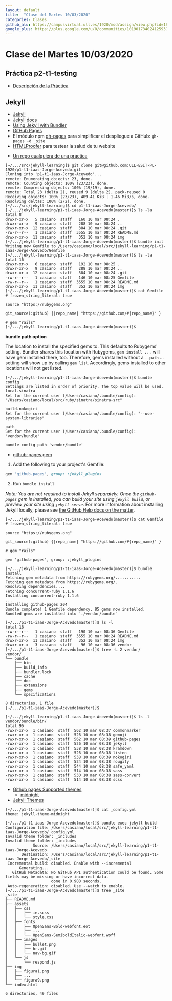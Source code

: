 ```yaml
---
layout: default
title:  "Clase del Martes 10/03/2020"
categories: Clases
github_alu: https://campusvirtual.ull.es/1920/mod/assign/view.php?id=187733
google_plus: https://plus.google.com/u/0/communities/101901734024125937720
---
```


# Clase del Martes 10/03/2020


## Práctica p2-t1-testing

* [Descripción de la Práctica]({{site.baseurl}}/tema1-introduccion-a-javascript/practicas/p2-t1-testing/)

## Jekyll


* [Jekyll]({{site.baseurl}}/tema1-introduccion-a-javascript/jekyll/)
* [Jekyll docs](https://jekyllrb.com/docs/)
* [Using Jekyll with Bundler](https://jekyllrb.com/tutorials/using-jekyll-with-bundler/)
* [GitHub Pages](https://pages.github.com/)
* El módulo npm [gh-pages](https://www.npmjs.com/package/gh-pages) para simplificar el despliegue a GitHub: `gh-pages -d _site`
* [HTMLProofer](https://github.com/gjtorikian/html-proofer) para testear la salud de  tu website


- [Un repo cualquiera de una práctica](https://github.com/ULL-ESIT-PL-1920/p1-t1-iaas-Jorge-Acevedo)
  
```
[~/.../src/jekyll-learning]$ git clone git@github.com:ULL-ESIT-PL-1920/p1-t1-iaas-Jorge-Acevedo.git
Cloning into 'p1-t1-iaas-Jorge-Acevedo'...
remote: Enumerating objects: 23, done.
remote: Counting objects: 100% (23/23), done.
remote: Compressing objects: 100% (19/19), done.
remote: Total 23 (delta 2), reused 9 (delta 2), pack-reused 0
Receiving objects: 100% (23/23), 409.41 KiB | 1.46 MiB/s, done.
Resolving deltas: 100% (2/2), done.
[~/.../src/jekyll-learning]$ cd p1-t1-iaas-Jorge-Acevedo/
[~/.../jekyll-learning/p1-t1-iaas-Jorge-Acevedo(master)]$ ls -la
total 8
drwxr-xr-x   5 casiano  staff   160 10 mar 08:24 .
drwxr-xr-x   9 casiano  staff   288 10 mar 08:24 ..
drwxr-xr-x  12 casiano  staff   384 10 mar 08:24 .git
-rw-r--r--   1 casiano  staff  3555 10 mar 08:24 README.md
drwxr-xr-x  11 casiano  staff   352 10 mar 08:24 img
[~/.../jekyll-learning/p1-t1-iaas-Jorge-Acevedo(master)]$ bundle init
Writing new Gemfile to /Users/casiano/local/src/jekyll-learning/p1-t1-iaas-Jorge-Acevedo/Gemfile
[~/.../jekyll-learning/p1-t1-iaas-Jorge-Acevedo(master)]$ ls -la
total 16
drwxr-xr-x   6 casiano  staff   192 10 mar 08:25 .
drwxr-xr-x   9 casiano  staff   288 10 mar 08:24 ..
drwxr-xr-x  12 casiano  staff   384 10 mar 08:24 .git
-rw-r--r--   1 casiano  staff   146 10 mar 08:25 Gemfile
-rw-r--r--   1 casiano  staff  3555 10 mar 08:24 README.md
drwxr-xr-x  11 casiano  staff   352 10 mar 08:24 img
[~/.../jekyll-learning/p1-t1-iaas-Jorge-Acevedo(master)]$ cat Gemfile
# frozen_string_literal: true

source "https://rubygems.org"

git_source(:github) {|repo_name| "https://github.com/#{repo_name}" }

# gem "rails"
[~/.../jekyll-learning/p1-t1-iaas-Jorge-Acevedo(master)]$
```

**bundle path option**

The location to install the specified gems to. This defaults to Rubygems' setting. Bundler shares this location with Rubygems, `gem install ...` will have gem installed there, too. Therefore, gems installed without a `--path` ... setting will show up by calling `gem lis`t. Accordingly, gems installed to other locations will not get listed.

```
[~/.../jekyll-learning/p1-t1-iaas-Jorge-Acevedo(master)]$ bundle config
Settings are listed in order of priority. The top value will be used.
local.sinatra
Set for the current user (/Users/casiano/.bundle/config): "/Users/casiano/local/src/ruby/sinatra/sinatra-src"

build.nokogiri
Set for the current user (/Users/casiano/.bundle/config): "--use-system-libraries"

path
Set for the current user (/Users/casiano/.bundle/config): "vendor/bundle"
```

```
bundle config path 'vendor/bundle'
```

* [github-pages gem](https://github.com/github/pages-gem)

1. Add the following to your project's Gemfile:  

  ```ruby
  gem 'github-pages', group: :jekyll_plugins
  ```

2. Run `bundle install`

*Note: You are not required to install Jekyll separately. Once the `github-pages` gem is installed, you can build your site using `jekyll build`, or preview your site using `jekyll serve`.* For more information about installing Jekyll locally, please see [the GitHub Help docs on the matter](https://help.github.com/articles/using-jekyll-with-pages#installing-jekyll).

```
[~/.../jekyll-learning/p1-t1-iaas-Jorge-Acevedo(master)]$ cat Gemfile
# frozen_string_literal: true

source "https://rubygems.org"

git_source(:github) {|repo_name| "https://github.com/#{repo_name}" }

# gem "rails"

gem 'github-pages', group: :jekyll_plugins
```

```
[~/.../jekyll-learning/p1-t1-iaas-Jorge-Acevedo(master)]$ bundle install
Fetching gem metadata from https://rubygems.org/...........
Fetching gem metadata from https://rubygems.org/.
Resolving dependencies....
Fetching concurrent-ruby 1.1.6
Installing concurrent-ruby 1.1.6
...
Installing github-pages 204
Bundle complete! 1 Gemfile dependency, 85 gems now installed.
Bundled gems are installed into `./vendor/bundle`
```

```
[~/.../p1-t1-iaas-Jorge-Acevedo(master)]$ ls -l
total 16
-rw-r--r--   1 casiano  staff   190 10 mar 08:36 Gemfile
-rw-r--r--   1 casiano  staff  3555 10 mar 08:24 README.md
drwxr-xr-x  11 casiano  staff   352 10 mar 08:24 img
drwxr-xr-x   3 casiano  staff    96 10 mar 08:36 vendor
[~/.../p1-t1-iaas-Jorge-Acevedo(master)]$ tree -L 2 vendor/
vendor/
└── bundle
    ├── bin
    ├── build_info
    ├── bundler.lock
    ├── cache
    ├── doc
    ├── extensions
    ├── gems
    └── specifications

8 directories, 1 file
[~/.../p1-t1-iaas-Jorge-Acevedo(master)]$
```

```
[~/.../jekyll-learning/p1-t1-iaas-Jorge-Acevedo(master)]$ ls -l vendor/bundle/bin/
total 96
-rwxr-xr-x  1 casiano  staff  562 10 mar 08:37 commonmarker
-rwxr-xr-x  1 casiano  staff  526 10 mar 08:38 gemoji
-rwxr-xr-x  1 casiano  staff  562 10 mar 08:39 github-pages
-rwxr-xr-x  1 casiano  staff  526 10 mar 08:38 jekyll
-rwxr-xr-x  1 casiano  staff  538 10 mar 08:38 kramdown
-rwxr-xr-x  1 casiano  staff  526 10 mar 08:38 listen
-rwxr-xr-x  1 casiano  staff  538 10 mar 08:39 nokogiri
-rwxr-xr-x  1 casiano  staff  524 10 mar 08:38 rougify
-rwxr-xr-x  1 casiano  staff  544 10 mar 08:38 safe_yaml
-rwxr-xr-x  1 casiano  staff  514 10 mar 08:38 sass
-rwxr-xr-x  1 casiano  staff  530 10 mar 08:38 sass-convert
-rwxr-xr-x  1 casiano  staff  514 10 mar 08:38 scss
```

* [Github pages Supported themes](https://pages.github.com/themes/)
  * [midnight](https://github.com/pages-themes/midnight)
* [Jekyll Themes](https://jekyllrb.com/docs/themes/)


```
[~/.../p1-t1-iaas-Jorge-Acevedo(master)]$ cat _config.yml
theme: jekyll-theme-midnight
```

```
[~/.../p1-t1-iaas-Jorge-Acevedo(master)]$ bundle exec jekyll build
Configuration file: /Users/casiano/local/src/jekyll-learning/p1-t1-iaas-Jorge-Acevedo/_config.yml
Invalid theme folder: _includes
Invalid theme folder: _includes
            Source: /Users/casiano/local/src/jekyll-learning/p1-t1-iaas-Jorge-Acevedo
       Destination: /Users/casiano/local/src/jekyll-learning/p1-t1-iaas-Jorge-Acevedo/_site
 Incremental build: disabled. Enable with --incremental
      Generating...
   GitHub Metadata: No GitHub API authentication could be found. Some fields may be missing or have incorrect data.
                    done in 0.908 seconds.
 Auto-regeneration: disabled. Use --watch to enable.
[~/.../p1-t1-iaas-Jorge-Acevedo(master)]$ tree _site
_site
├── README.md
├── assets
│   ├── css
│   │   ├── ie.scss
│   │   └── style.css
│   ├── fonts
│   │   ├── OpenSans-Bold-webfont.eot
│   │   ├── ...
│   │   └── OpenSans-SemiboldItalic-webfont.woff
│   ├── images
│   │   ├── bullet.png
│   │   ├── hr.gif
│   │   └── nav-bg.gif
│   └── js
│       └── respond.js
├── img
│   ├── figura1.png
│   ├── ...
│   └── figura9.png
└── index.html

6 directories, 49 files
```